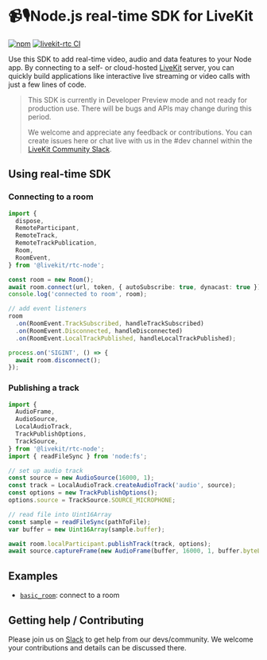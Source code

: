 <!--
SPDX-FileCopyrightText: 2024 LiveKit, Inc.

SPDX-License-Identifier: Apache-2.0
-->

# 📹🎙️Node.js real-time SDK for LiveKit

[![npm](https://img.shields.io/npm/v/%40livekit%2Flivekit-rtc.svg)](https://npmjs.com/package/@livekit/rtc-node)
[![livekit-rtc CI](https://github.com/livekit/node-sdks/actions/workflows/livekit-rtc.yml/badge.svg?branch=main)](https://github.com/livekit/node-sdks/actions/workflows/livekit-rtc.yml)

Use this SDK to add real-time video, audio and data features to your Node app. By connecting to a self- or cloud-hosted <a href="https://livekit.io/">LiveKit</a> server, you can quickly build applications like interactive live streaming or video calls with just a few lines of code.


> This SDK is currently in Developer Preview mode and not ready for production use. There will be bugs and APIs may change during this period.
>
> We welcome and appreciate any feedback or contributions. You can create issues here or chat live with us in the #dev channel within the [LiveKit Community Slack](https://livekit.io/join-slack).


## Using real-time SDK

### Connecting to a room

```typescript
import {
  dispose,
  RemoteParticipant,
  RemoteTrack,
  RemoteTrackPublication,
  Room,
  RoomEvent,
} from '@livekit/rtc-node';

const room = new Room();
await room.connect(url, token, { autoSubscribe: true, dynacast: true });
console.log('connected to room', room);

// add event listeners
room
  .on(RoomEvent.TrackSubscribed, handleTrackSubscribed)
  .on(RoomEvent.Disconnected, handleDisconnected)
  .on(RoomEvent.LocalTrackPublished, handleLocalTrackPublished);

process.on('SIGINT', () => {
  await room.disconnect();
});
```

### Publishing a track

```typescript
import {
  AudioFrame,
  AudioSource,
  LocalAudioTrack,
  TrackPublishOptions,
  TrackSource,
} from '@livekit/rtc-node';
import { readFileSync } from 'node:fs';

// set up audio track
const source = new AudioSource(16000, 1);
const track = LocalAudioTrack.createAudioTrack('audio', source);
const options = new TrackPublishOptions();
options.source = TrackSource.SOURCE_MICROPHONE;

// read file into Uint16Array
const sample = readFileSync(pathToFile);
var buffer = new Uint16Array(sample.buffer);

await room.localParticipant.publishTrack(track, options);
await source.captureFrame(new AudioFrame(buffer, 16000, 1, buffer.byteLength / 2));
```

## Examples

- [`basic_room`](https://github.com/livekit/node-sdks/tree/main/examples/basic_room): connect to a room

## Getting help / Contributing

Please join us on [Slack](https://livekit.io/join-slack) to get help from our devs/community. We welcome your contributions and details can be discussed there.
